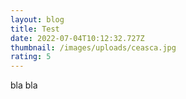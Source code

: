 ```yaml
---
layout: blog
title: Test
date: 2022-07-04T10:12:32.727Z
thumbnail: /images/uploads/ceasca.jpg
rating: 5
---
```

bla bla